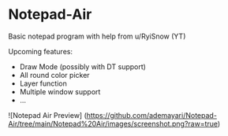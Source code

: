 # Notepad-Air
Basic notepad program with help from u/RyiSnow (YT)

Upcoming features:

- Draw Mode (possibly with DT support)
- All round color picker
- Layer function
- Multiple window support
- ...

![Notepad Air Preview] (https://github.com/ademayari/Notepad-Air/tree/main/Notepad%20Air/images/screenshot.png?raw=true)
